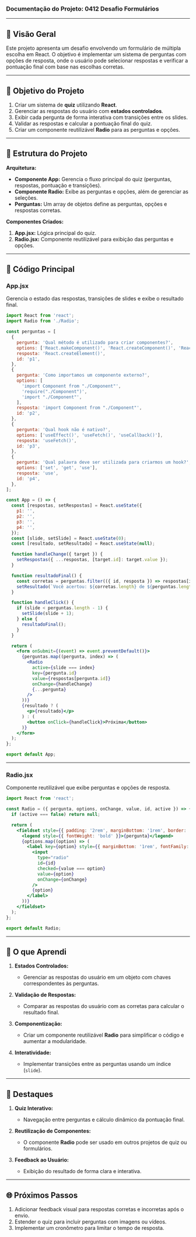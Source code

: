 ### Documentação do Projeto: **0412 Desafio Formulários**

---

## 📖 Visão Geral

Este projeto apresenta um desafio envolvendo um formulário de múltipla escolha em React. O objetivo é implementar um sistema de perguntas com opções de resposta, onde o usuário pode selecionar respostas e verificar a pontuação final com base nas escolhas corretas.

---

## 🎯 Objetivo do Projeto

1. Criar um sistema de **quiz** utilizando **React**.
2. Gerenciar as respostas do usuário com **estados controlados**.
3. Exibir cada pergunta de forma interativa com transições entre os slides.
4. Validar as respostas e calcular a pontuação final do quiz.
5. Criar um componente reutilizável **Radio** para as perguntas e opções.

---

## 📄 Estrutura do Projeto

**Arquitetura:**
- **Componente App:** Gerencia o fluxo principal do quiz (perguntas, respostas, pontuação e transições).
- **Componente Radio:** Exibe as perguntas e opções, além de gerenciar as seleções.
- **Perguntas:** Um array de objetos define as perguntas, opções e respostas corretas.

**Componentes Criados:**
1. **App.jsx:** Lógica principal do quiz.
2. **Radio.jsx:** Componente reutilizável para exibição das perguntas e opções.

---

## 🔧 Código Principal

### **App.jsx**

Gerencia o estado das respostas, transições de slides e exibe o resultado final.

```jsx
import React from 'react';
import Radio from './Radio';

const perguntas = [
  {
    pergunta: 'Qual método é utilizado para criar componentes?',
    options: ['React.makeComponent()', 'React.createComponent()', 'React.createElement()'],
    resposta: 'React.createElement()',
    id: 'p1',
  },
  {
    pergunta: 'Como importamos um componente externo?',
    options: [
      'import Component from "./Component"',
      'require("./Component")',
      'import "./Component"',
    ],
    resposta: 'import Component from "./Component"',
    id: 'p2',
  },
  {
    pergunta: 'Qual hook não é nativo?',
    options: ['useEffect()', 'useFetch()', 'useCallback()'],
    resposta: 'useFetch()',
    id: 'p3',
  },
  {
    pergunta: 'Qual palavra deve ser utilizada para criarmos um hook?',
    options: ['set', 'get', 'use'],
    resposta: 'use',
    id: 'p4',
  },
];

const App = () => {
  const [respostas, setRespostas] = React.useState({
    p1: '',
    p2: '',
    p3: '',
    p4: '',
  });
  const [slide, setSlide] = React.useState(0);
  const [resultado, setResultado] = React.useState(null);

  function handleChange({ target }) {
    setRespostas({ ...respostas, [target.id]: target.value });
  }

  function resultadoFinal() {
    const corretas = perguntas.filter(({ id, resposta }) => respostas[id] === resposta);
    setResultado(`Você acertou: ${corretas.length} de ${perguntas.length}`);
  }

  function handleClick() {
    if (slide < perguntas.length - 1) {
      setSlide(slide + 1);
    } else {
      resultadoFinal();
    }
  }

  return (
    <form onSubmit={(event) => event.preventDefault()}>
      {perguntas.map((pergunta, index) => (
        <Radio
          active={slide === index}
          key={pergunta.id}
          value={respostas[pergunta.id]}
          onChange={handleChange}
          {...pergunta}
        />
      ))}
      {resultado ? (
        <p>{resultado}</p>
      ) : (
        <button onClick={handleClick}>Próxima</button>
      )}
    </form>
  );
};

export default App;
```

---

### **Radio.jsx**

Componente reutilizável que exibe perguntas e opções de resposta.

```jsx
import React from 'react';

const Radio = ({ pergunta, options, onChange, value, id, active }) => {
  if (active === false) return null;

  return (
    <fieldset style={{ padding: '2rem', marginBottom: '1rem', border: '2px solid #eee' }}>
      <legend style={{ fontWeight: 'bold' }}>{pergunta}</legend>
      {options.map((option) => (
        <label key={option} style={{ marginBottom: '1rem', fontFamily: 'monospace' }}>
          <input
            type="radio"
            id={id}
            checked={value === option}
            value={option}
            onChange={onChange}
          />
          {option}
        </label>
      ))}
    </fieldset>
  );
};

export default Radio;
```

---

## 🧠 O que Aprendi

1. **Estados Controlados:**
   - Gerenciar as respostas do usuário em um objeto com chaves correspondentes às perguntas.

2. **Validação de Respostas:**
   - Comparar as respostas do usuário com as corretas para calcular o resultado final.

3. **Componentização:**
   - Criar um componente reutilizável **Radio** para simplificar o código e aumentar a modularidade.

4. **Interatividade:**
   - Implementar transições entre as perguntas usando um índice (`slide`).

---

## 🌟 Destaques

1. **Quiz Interativo:**
   - Navegação entre perguntas e cálculo dinâmico da pontuação final.

2. **Reutilização de Componentes:**
   - O componente **Radio** pode ser usado em outros projetos de quiz ou formulários.

3. **Feedback ao Usuário:**
   - Exibição do resultado de forma clara e interativa.

---

## 🌐 Próximos Passos

1. Adicionar feedback visual para respostas corretas e incorretas após o envio.
2. Estender o quiz para incluir perguntas com imagens ou vídeos.
3. Implementar um cronômetro para limitar o tempo de resposta.
